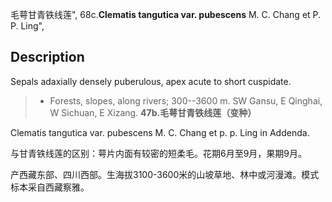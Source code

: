 毛萼甘青铁线莲",
68c.**Clematis tangutica var. pubescens** M. C. Chang et P. P. Ling",

## Description
Sepals adaxially densely puberulous, apex acute to short cuspidate.

> * Forests, slopes, along rivers; 300--3600 m. SW Gansu, E Qinghai, W Sichuan, E Xizang.
**47b.毛萼甘青铁线莲（变种）**

Clematis tangutica var. pubescens M. C. Chang et p. p. Ling in Addenda.

与甘青铁线莲的区别：萼片内面有较密的短柔毛。花期6月至9月，果期9月。

产西藏东部、四川西部。生海拔3100-3600米的山坡草地、林中或河漫滩。模式标本采自西藏察雅。
